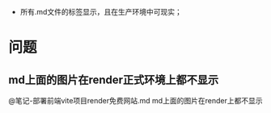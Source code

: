 * 所有.md文件的标签显示，且在生产环境中可现实；

# 问题
## md上面的图片在render正式环境上都不显示
@笔记-部署前端vite项目render免费网站.md md上面的图片在render上都不显示